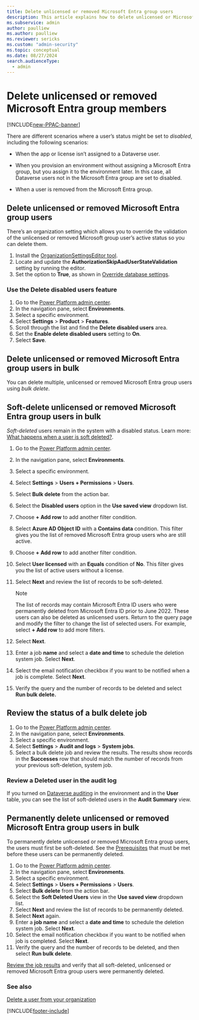 ```yaml
---
title: Delete unlicensed or removed Microsoft Entra group users 
description: This article explains how to delete unlicensed or Microsoft Entra group users who are no longer in the group from an environment in Microsoft Power Platform admin center.
ms.subservice: admin
author: paulliew
ms.author: paulliew
ms.reviewer: sericks
ms.custom: "admin-security"
ms.topic: conceptual
ms.date: 08/27/2024
search.audienceType: 
  - admin
---
```


# Delete unlicensed or removed Microsoft Entra group members 

[!INCLUDE[new-PPAC-banner](~/includes/new-PPAC-banner.md)]

There are different scenarios where a user’s status might be set to _disabled_, including the following scenarios:

-	When the app or license isn’t assigned to a Dataverse user. 

-	When you provision an environment without assigning a Microsoft Entra group, but you assign it to the environment later. In this case, all Dataverse users not in the Microsoft Entra group are set to disabled. 

-	When a user is removed from the Microsoft Entra group.


## Delete unlicensed or removed Microsoft Entra group users
There’s an organization setting which allows you to override the validation of the unlicensed or removed Microsoft group user’s active status so you can delete them.

1.	Install the [OrganizationSettingsEditor tool](environment-database-settings.md#install-the-organizationsettingseditor-tool).
1.	Locate and update the **AuthorizationSkipAadUserStateValidation** setting by running the editor.
1.	Set the option to **True**, as shown in [Override database settings](environment-database-settings.md#override-database-settings).

### Use the Delete disabled users feature

1.	Go to the [Power Platform admin center](https://admin.powerplatform.microsoft.com/).
1.	In the navigation pane, select **Environments**.
1.	Select a specific environment.
1.	Select **Settings** > **Product** > **Features**.
1.	Scroll through the list and find the **Delete disabled users** area.
1.	Set the **Enable delete disabled users** setting to **On**.
1.	Select **Save**.

## Delete unlicensed or removed Microsoft Entra group users in bulk
You can delete multiple, unlicensed or removed Microsoft Entra group users using _bulk delete_.

## Soft-delete unlicensed or removed Microsoft Entra group users in bulk
_Soft-deleted_ users remain in the system with a disabled status. Learn more: [What happens when a user is soft deleted?](delete-users.md#what-happens-when-a-user-is-soft-deleted).

1.	Go to the [Power Platform admin center](https://admin.powerplatform.microsoft.com/).
1.	In the navigation pane, select **Environments**.
1.	Select a specific environment.
1.	Select **Settings** > **Users + Permissions** > **Users**.
1.	Select **Bulk delete** from the action bar. 
1.	Select the **Disabled users** option in the **Use saved view** dropdown list.
1.	Choose **+ Add row** to add another filter condition.
1.	Select **Azure AD Object ID** with a **Contains data** condition. This filter gives you the list of removed Microsoft Entra group users who are still active.
1.	Choose **+ Add row** to add another filter condition.
1.	Select **User licensed** with an **Equals** condition of **No**. This filter gives you the list of active users without a license. 
1.	Select **Next** and review the list of records to be soft-deleted.

    > [!Note]
    > The list of records may contain Microsoft Entra ID users who were permanently deleted from Microsoft Entra ID prior to June 2022. These users can also be deleted as unlicensed users. 
    Return to the query page and modify the filter to change the list of selected users. For example, select **+ Add row** to add more filters.
    
1.	Select **Next**.
1.	Enter a job **name** and select a **date and time** to schedule the deletion system job. Select **Next**.
1.	Select the email notification checkbox if you want to be notified when a job is complete. Select **Next**.
1.	Verify the query and the number of records to be deleted and select **Run bulk delete.**

## Review the status of a bulk delete job

1.	Go to the [Power Platform admin center](https://admin.powerplatform.microsoft.com/).
1.	In the navigation pane, select **Environments**.
1.	Select a specific environment.
1.	Select **Settings** > **Audit and logs** > **System jobs**.
1.	Select a bulk delete job and review the results. The results show records in the **Successes** row that should match the number of records from your previous soft-deletion, system job.

### Review a Deleted user in the audit log

If you turned on [Dataverse auditing](manage-dataverse-auditing.md) in the environment and in the **User** table, you can see the list of soft-deleted users in the **Audit Summary** view. 

## Permanently delete unlicensed or removed Microsoft Entra group users in bulk
To permanently delete unlicensed or removed Microsoft Entra group users, the users must first be soft-deleted. See the [Prerequisites](delete-users.md#prerequisites) that must be met before these users can be permanently deleted.

1.	Go to the [Power Platform admin center](https://admin.powerplatform.microsoft.com/).
1.	In the navigation pane, select **Environments**.
1.	Select a specific environment.
1.	Select **Settings** > **Users + Permissions** > **Users**.
1.	Select **Bulk delete** from the action bar. 
1.	Select the **Soft Deleted Users** view in the **Use saved view** dropdown list.
1.	Select **Next** and review the list of records to be permanently deleted.
1.	Select **Next** again.
1.	Enter a **job name** and select a **date and time** to schedule the deletion system job. Select **Next**.
1.	Select the email notification checkbox if you want to be notified when job is completed. Select **Next**.
1.	Verify the query and the number of records to be deleted, and then select **Run bulk delete**.

[Review the job results](delete-stub-users.md#review-the-status-of-bulk-delete-job ) and verify that all soft-deleted, unlicensed or removed Microsoft Entra group users were permanently deleted.

### See also

[Delete a user from your organization](/microsoft-365/admin/add-users/delete-a-user?view=o365-worldwide&preserve-view=true) <br />

[!INCLUDE[footer-include](../includes/footer-banner.md)]
